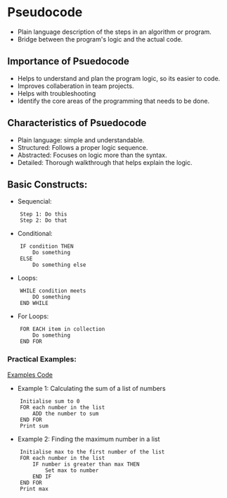 # Pseudocode
- Plain language description of the steps in an algorithm or program.
- Bridge between the program's logic and the actual code.

## Importance of Psuedocode
- Helps to understand and plan the program logic, so its easier to code.
- Improves collaberation in team projects.
- Helps with troubleshooting
- Identify the core areas of the programming that needs to be done.

## Characteristics of Psuedocode
- Plain language: simple and understandable.
- Structured: Follows a proper logic sequence.
- Abstracted: Focuses on logic more than the syntax.
- Detailed: Thorough walkthrough that helps explain the logic.

## Basic Constructs:

- Sequencial:
```
    Step 1: Do this
    Step 2: Do that
```
- Conditional:
```
    IF condition THEN
        Do something
    ELSE
        Do something else
```

- Loops:
```
    WHILE condition meets
        DO something
    END WHILE
```

- For Loops:
```
    FOR EACH item in collection
        Do something
    END FOR
```

### Practical Examples:
[Examples Code](pseudocode_to_code.py)

- Example 1: Calculating the sum of a list of numbers
```
    Initialise sum to 0
    FOR each number in the list
        ADD the number to sum
    END FOR
    Print sum
```

- Example 2: Finding the maximum number in a list
```
    Initialise max to the first number of the list
    FOR each number in the list
        IF number is greater than max THEN
            Set max to number
        END IF
    END FOR
    Print max 
```